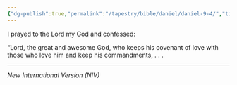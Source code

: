 ```yaml
---
{"dg-publish":true,"permalink":"/tapestry/bible/daniel/daniel-9-4/","title":"Daniel 9:4","hide":true,"tags":["bible-verse","bible-verse"],"dgHomeLink":true,"dgShowLocalGraph":true,"dgEnableSearch":true}
---
```



I prayed to the Lord my God and confessed:

“Lord, the great and awesome God, who keeps his covenant of love with those who love him and keep his commandments, . . . 

---
*New International Version (NIV)*
